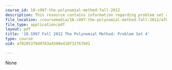 ```yaml
---
course_id: 18-s997-the-polynomial-method-fall-2012
description: This resource contains information regarding problem set 4.
file_location: /coursemedia/18-s997-the-polynomial-method-fall-2012/af0285379d9783a4390e410f32767b91_MIT18_S997F12_pset4.pdf
file_type: application/pdf
layout: pdf
title: '18.S997 Fall 2012 The Polynomial Method: Problem Set 4'
type: course
uid: af0285379d9783a4390e410f32767b91

---
```

None